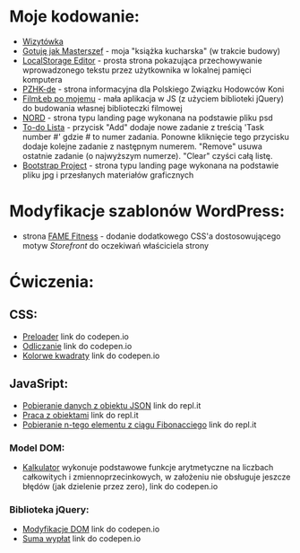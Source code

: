 # Moje kodowanie:
- [Wizytówka](https://github.com/kasiaizak/business-card/blob/master/README.md)
- [Gotuję jak Masterszef](https://github.com/kasiaizak/masterszef/blob/master/README.md) - moja "książka kucharska" (w trakcie budowy)
- [LocalStorage Editor](https://github.com/kasiaizak/localstorage-editor/blob/master/README.md) - prosta strona pokazująca przechowywanie wprowadzonego tekstu przez użytkownika w lokalnej pamięci komputera
- [PZHK-de](https://github.com/kasiaizak/pzhk-de/blob/master/README.md) - strona informacyjna dla Polskiego Związku Hodowców Koni 
- [FilmŁeb po mojemu](https://github.com/kasiaizak/filmleb/blob/master/README.md) - mała aplikacja w JS (z użyciem biblioteki jQuery) do budowania własnej biblioteczki filmowej
- [NORD](https://kasiaizak.github.io/rekrutacja/landingpage-nord/) - strona typu landing page wykonana na podstawie pliku psd
- [To-do Lista](https://kasiaizak.github.io/rekrutacja/mdbootstrap-todolist/) - przycisk "Add" dodaje nowe zadanie z treścią 'Task number #' gdzie # to numer zadania. Ponowne kliknięcie tego przycisku dodaje kolejne zadanie z następnym numerem. "Remove" usuwa ostatnie zadanie (o najwyższym numerze). "Clear" czyści całą listę.
- [Bootstrap Project](https://kasiaizak.github.io/landingpage/bootstrap-project/index.html) - strona typu landing page wykonana na podstawie pliku jpg i przesłanych materiałów graficznych

# Modyfikacje szablonów WordPress:
- strona [FAME Fitness](http://www.famefitness.pl/) - dodanie dodatkowego CSS'a dostosowującego motyw *Storefront* do oczekiwań właściciela strony

# Ćwiczenia:

## CSS:
- [Preloader](https://codepen.io/kasiaizak/pen/orMLXQ?editors=1100#0) link do codepen.io
- [Odliczanie](https://codepen.io/kasiaizak/pen/OewGdQ?editors=1100#0) link do codepen.io
- [Kolorwe kwadraty](https://codepen.io/kasiaizak/pen/NZBRoO?editors=1100#0) link do codepen.io

## JavaSript:
- [Pobieranie danych z obiektu JSON](https://repl.it/@katarzynaizak/json-object) link do repl.it
- [Praca z obiektami](https://repl.it/@katarzynaizak/book-object) link do repl.it
- [Pobieranie n-tego elementu z ciągu Fibonacciego](https://repl.it/@katarzynaizak/element-of-fibonacci) link do repl.it

### Model DOM:
- [Kalkulator](https://codepen.io/kasiaizak/pen/NZBRyz) wykonuje podstawowe funkcje arytmetyczne na liczbach całkowitych i zmiennoprzecinkowych, w założeniu nie obsługuje jeszcze błędów (jak dzielenie przez zero), link do codepen.io

### Biblioteka jQuery:
- [Modyfikacje DOM](https://codepen.io/kasiaizak/pen/ewjaXB?editors=1010#0) link do codepen.io
- [Suma wypłat](https://codepen.io/kasiaizak/pen/YojoPR?editors=1010#0) link do codepen.io
